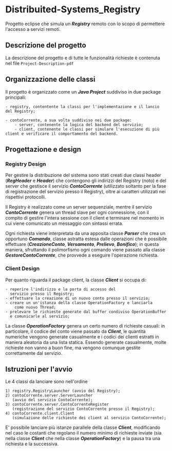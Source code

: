 # Distribuited-Systems_Registry
Progetto eclipse che simula un ***Registry*** remoto con lo scopo di permettere l'accesso a servizi remoti.

## Descrizione del progetto
La descrizione del progetto e di tutte le funzionalità richieste è contenuta nel file 
<code>Project-Description-pdf</code>

## Organizzazione delle classi
Il progetto è organizzato come un ***Java Project*** suddiviso in
due package principali:
	
	- registry, contentente la classi per l'implementazione e il lancio del Registry;

	- contoCorrente, a sua volta suddiviso nei due package:
		- server, contenente la logica del backend del servizio;
		- client, contenente le classi per simulare l'esecuzione di più client e verificare il comportamento del backend.

## Progettazione e design

### Registry Design
Per gestire la distribuzione del sistema sono stati creati due classi header 
(***RegHeader*** e ***Header***) che contengono gli indirizzi del Registry (noto) e del server 
che gestisce il servizio ***ContoCorrente*** (utilizzato soltanto per la fase di 
registrazione del servizio presso il Registry), oltre ai caratteri utilizzati 
nei rispettivi protocolli.

Il Registry è realizzato come un server sequenziale, mentre il servizio 
***ContoCorrente*** genera un thread slave per ogni connessione, con il compito 
di gestire l'intera sessione con il client e terminare nel momento in cui 
viene comunicato un messaggio con sintassi errata.

Ogni richiesta viene interpretata da una apposita classe ***Parser*** che crea 
un opportuno ***Comando***, classe astratta estesa dalle operazioni che è possibile 
effettuare (***CreazioneConto***, ***Versamento***, ***Prelievo***, ***Bonifico***); in questa 
maniera, sfruttando il polimorfismo ogni comando viene passato alla classe 
***GestoreContoCorrente***, che provvede a eseguire l'operazione richiesta.

### Client Design
Per quanto riguarda il package client, la classe ***Client*** si occupa di:

	- reperire l'indirizzo e la porta di accesso del 
	  servizio presso il Registry;
	- effettuare la creazione di un nuovo conto presso il servizio;
	- creare un un'istanza della classe OperationFactory e lanciarla 
        come nuovo Thread;
	- prelevare le richieste generate dal buffer condiviso OperationBuffer 
	  e comunicarle al servizio;

La classe ***OperationFactory*** genera un certo numero di richieste casuali: 
in particolare, il codice del conto viene passato da ***Client***, le quantità 
numeriche vengono generate casualmente e i codici dei clienti estratti in maniera 
aleatoria da una lista statica. Essendo generate casualmente, molte richieste 
non vanno a buon fine, ma vengono comunque gestite correttamente dal servizio.

## Istruzioni per l'avvio

Le 4 classi da lanciare sono nell'ordine
	
	1) registry.RegistryLauncher (avvio del Registry);
	2) contoCorrente.server.ServerLauncher 
	   (avvio del servizio ContoCorrente);
	3) contoCorrente.server.ContoCorrenteRegister 
	   (registrazione del servizio ContoCorrente presso il Registry);
	4) contoCorrente.client.Client 
	   (simulazione delle richieste dei client al servizio ContoCorrente);

E' possibile lanciare più istanze parallele della classe ***Client***, modificando nel caso 
le costanti che regolano il numero minimo di richieste inviate 
(sia nella classe ***Client*** che nella classe ***OperationFactory***) e la pausa 
tra una richiesta e la successiva.





